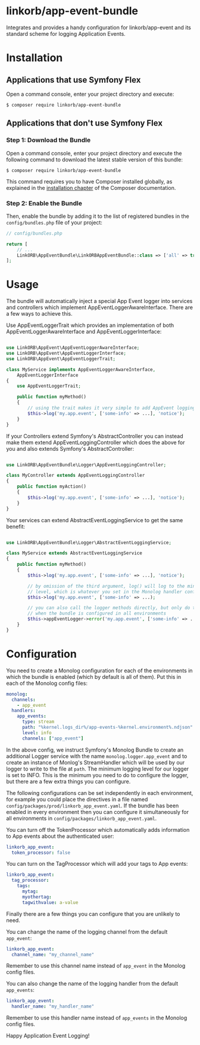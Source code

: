 # linkorb/app-event-bundle

Integrates and provides a handy configuration for linkorb/app-event and its standard scheme for
logging Application Events.

Installation
============

Applications that use Symfony Flex
----------------------------------

Open a command console, enter your project directory and execute:

```console
$ composer require linkorb/app-event-bundle
```

Applications that don't use Symfony Flex
----------------------------------------

### Step 1: Download the Bundle

Open a command console, enter your project directory and execute the
following command to download the latest stable version of this bundle:

```console
$ composer require linkorb/app-event-bundle
```

This command requires you to have Composer installed globally, as explained
in the [installation chapter](https://getcomposer.org/doc/00-intro.md)
of the Composer documentation.

### Step 2: Enable the Bundle

Then, enable the bundle by adding it to the list of registered bundles
in the `config/bundles.php` file of your project:

```php
// config/bundles.php

return [
    // ...
    LinkORB\AppEventBundle\LinkORBAppEventBundle::class => ['all' => true],
];
```

Usage
=====

The bundle will automatically inject a special App Event logger into services
and controllers which implement AppEventLoggerAwareInterface.  There are a few
ways to achieve this.

Use AppEventLoggerTrait which provides an implementation of both
AppEventLoggerAwareInterface and AppEventLoggerInterface:

```php

use LinkORB\AppEvent\AppEventLoggerAwareInterface;
use LinkORB\AppEvent\AppEventLoggerInterface;
use LinkORB\AppEvent\AppEventLoggerTrait;

class MyService implements AppEventLoggerAwareInterface,
    AppEventLoggerInterface
{
    use AppEventLoggerTrait;

    public function myMethod()
    {
        // using the trait makes it very simple to add AppEvent logging:
        $this->log('my.app.event', ['some-info' => ...], 'notice');
    }
}
```

If your Controllers extend Symfony's AbstractController you can instead make
them extend AppEventLoggingController which does the above for you and also
extends Symfony's AbstractController:

```php

use LinkORB\AppEventBundle\Logger\AppEventLoggingController;

class MyController extends AppEventLoggingController
{
    public function myAction()
    {
        $this->log('my.app.event', ['some-info' => ...], 'notice');
    }
}
```

Your services can extend AbstractEventLoggingService to get the same benefit:

```php

use LinkORB\AppEventBundle\Logger\AbstractEventLoggingService;

class MyService extends AbstractEventLoggingService
{
    public function myMethod()
    {
        $this->log('my.app.event', ['some-info' => ...], 'notice');

        // by omission of the third argument, log() will log to the minimum log
        // level, which is whatever you set in the Monolog handler config
        $this->log('my.app.event', ['some-info' => ...);

        // you can also call the logger methods directly, but only do this
        // when the bundle is configured in all environments
        $this->appEventLogger->error('my.app.event', ['some-info' => ...]);
    }
}
```

Configuration
=============

You need to create a Monolog configuration for each of the environments in
which the bundle is enabled (which by default is all of them).  Put this in
each of the Monolog config files:

```yaml
monolog:
  channels:
    - app_event
  handlers:
    app_events:
      type: stream
      path: "%kernel.logs_dir%/app-events-%kernel.environment%.ndjson"
      level: info
      channels: ["app_event"]
```

In the above config, we instruct Symfony's Monolog Bundle to create an
additional Logger service with the name `monolog.logger.app_event` and to
create an instance of Monlog's StreamHandler which will be used by our logger
to write to the file at `path`.  The minimum logging level for our logger is
set to INFO.  This is the minimum you need to do to configure the logger, but
there are a few extra things you can configure.

The following configurations can be set independently in each environment, for
example you could place the directives in a file named
`config/packages/prod/linkorb_app_event.yaml`.  If the bundle has been enabled
in every environment then you can configure it simultaneously for all
environments in `config/packages/linkorb_app_event.yaml`.

You can turn off the TokenProcessor which automatically adds information to App
events about the authenticated user:

```yaml
linkorb_app_event:
  token_processor: false
```

You can turn on the TagProcessor which will add your tags to App events:

```yaml
linkorb_app_event:
  tag_processor:
    tags:
      mytag:
      myothertag:
      tagwithvalue: a-value
```

Finally there are a few things you can configure that you are unlikely to need.

You can change the name of the logging channel from the default `app_event`:

```yaml
linkorb_app_event:
  channel_name: "my_channel_name"
```

Remember to use this channel name instead of `app_event` in the Monolog config
files.

You can also change the name of the logging handler from the default
`app_events`:

```yaml
linkorb_app_event:
  handler_name: "my_handler_name"
```

Remember to use this handler name instead of `app_events` in the Monolog config
files.

Happy Application Event Logging!

